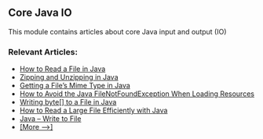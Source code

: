 ## Core Java IO

This module contains articles about core Java input and output (IO)

### Relevant Articles: 
- [How to Read a File in Java](https://www.baeldung.com/reading-file-in-java)
- [Zipping and Unzipping in Java](https://www.baeldung.com/java-compress-and-uncompress)
- [Getting a File’s Mime Type in Java](https://www.baeldung.com/java-file-mime-type)
- [How to Avoid the Java FileNotFoundException When Loading Resources](https://www.baeldung.com/java-classpath-resource-cannot-be-opened)
- [Writing byte[] to a File in Java](https://www.baeldung.com/java-write-byte-array-file)
- [How to Read a Large File Efficiently with Java](https://www.baeldung.com/java-read-lines-large-file)
- [Java – Write to File](https://www.baeldung.com/java-write-to-file)
- [[More -->]](/core-java-modules/core-java-io-2)
